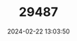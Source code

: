 ---
title: "29487"
category: "Brachycephalus hermogenesi"
draft: false
date: 2024-02-22 13:03:50
languages:
  Portuguese: ["Sapo-pulga"]
  English: ["Flea-frog"]
---